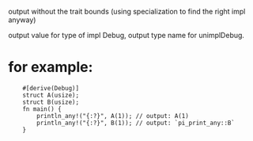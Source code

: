 output without the trait bounds (using specialization to
find the right impl anyway)

output value for type of impl Debug, output type name for unimplDebug.

# for example:
```
	#[derive(Debug)]
	struct A(usize);
	struct B(usize);
	fn main() {
		println_any!("{:?}", A(1)); // output: A(1)
		println_any!("{:?}", B(1)); // output: `pi_print_any::B`
	}
```